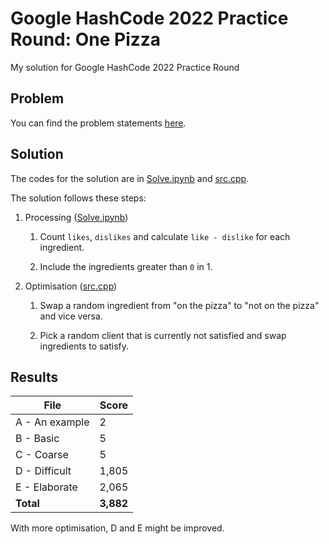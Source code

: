 # Google HashCode 2022 Practice Round: One Pizza
My solution for Google HashCode 2022 Practice Round

## Problem
You can find the problem statements [here](https://codingcompetitions.withgoogle.com/hashcode/round/00000000008f5ca9/00000000008f6f33).

## Solution

The codes for the solution are in [Solve.ipynb](notebook/Solve.ipynb) and [src.cpp](src.cpp).

The solution follows these steps:

1. Processing ([Solve.ipynb](notebook/Solve.ipynb))

   1. Count ```likes```, ```dislikes``` and calculate ```like - dislike``` for each ingredient.
   
   2. Include the ingredients greater than ```0``` in 1.
   
2. Optimisation ([src.cpp](src.cpp))

   1. Swap a random ingredient from "on the pizza" to "not on the pizza" and vice versa.

   2. Pick a random client that is currently not satisfied and swap ingredients to satisfy.


## Results
| File  | Score |
| ------------- | ------------- |
| A - An example | 2 |
| B - Basic  | 5 |
| C - Coarse  | 5 |
| D - Difficult | 1,805 |
| E - Elaborate | 2,065 |
| **Total** | **3,882** |

With more optimisation, D and E might be improved. 
